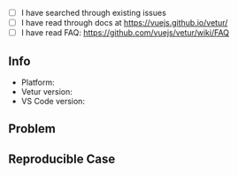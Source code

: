 - [ ] I have searched through existing issues
- [ ] I have read through docs at https://vuejs.github.io/vetur/
- [ ] I have read FAQ: https://github.com/vuejs/vetur/wiki/FAQ

## Info

- Platform: <!-- Win/macOS/Linux -->
- Vetur version:
- VS Code version:

## Problem

<!-- Include error message from Panel -> Output -> Vue Language Server -->
<!-- With screenshot / gif if possible -->

## Reproducible Case

<!--
  Important. Please provide clear steps for reproducing the problem.
  Otherwise we can't help you and your issue might be closed.
  For example, fork https://github.com/octref/veturpack and modify it to reproduce the error,
  then push your changes to GitHub and send us the link.
-->
